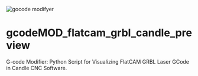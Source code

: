 ![gocode modifyer](https://github.com/FabLabBaramati/gcodeMOD_flatcam_grbl_candle_preview/assets/108176040/1825d252-3f4d-4eab-a82c-62eab479f4cc)
# gcodeMOD_flatcam_grbl_candle_preview
G-code Modifier: Python Script for Visualizing FlatCAM GRBL Laser GCode in Candle CNC Software. 
